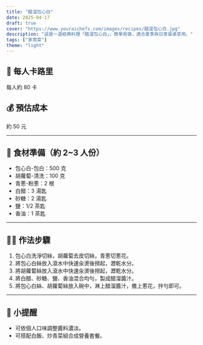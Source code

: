```yaml
---
title: "醋溜包心白"
date: 2025-04-17
draft: true
cover: "https://www.youraichefs.com/images/recipes/醋溜包心白.jpg"
description: "這是一道經典料理「醋溜包心白」，簡單易做，適合夏季與日常餐桌享用。"
tags: ["家常菜"]
theme: "light"
---
```


## 🥄 每人卡路里  
每人約 80 卡

## 💰 預估成本  
約 50 元

---

## 🧾 食材準備（約 2~3 人份）

- 包心白-包白：500 克
- 胡蘿蔔-清洗：100 克
- 青蔥-粉蔥：2 根
- 白醋：3 湯匙
- 砂糖：2 湯匙
- 鹽：1/2 茶匙
- 香油：1 茶匙

---

## 👩‍🍳 作法步驟

1. 包心白洗淨切絲，胡蘿蔔去皮切絲，青蔥切蔥花。
2. 將包心白絲放入滾水中快速汆燙後撈起，瀝乾水分。
3. 將胡蘿蔔絲放入滾水中快速汆燙後撈起，瀝乾水分。
4. 將白醋、砂糖、鹽、香油混合均勻，製成醋溜醬汁。
5. 將包心白絲、胡蘿蔔絲放入碗中，淋上醋溜醬汁，撒上蔥花，拌勻即可。

---

## 📝 小提醒

- 可依個人口味調整醬料濃淡。
- 可搭配白飯、炒青菜組合成營養套餐。

